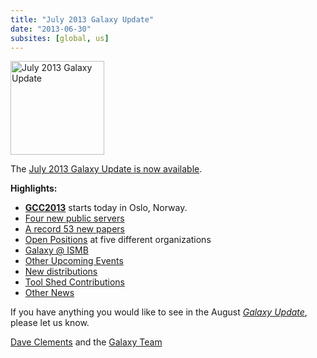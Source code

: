 ```yaml
---
title: "July 2013 Galaxy Update"
date: "2013-06-30"
subsites: [global, us]
---
```

<div class='right'><a href='/galaxy-updates/2013-06/'><img src="/images/logos/GalaxyUpdate200.png" alt="July 2013 Galaxy Update" width=150 /></a></div>

The [July 2013 Galaxy Update is now available](/galaxy-updates/2013-07/).

**Highlights:**

* **[GCC2013](/events/gcc2013/)** starts today in Oslo, Norway.
* [Four new public servers](/galaxy-updates/2013-07/#new-public-servers)
* [A record 53 new papers](/galaxy-updates/2013-07/#new-papers)
* [Open Positions](/galaxy-updates/2013-07/#whos-hiring) at five different organizations
* [Galaxy @ ISMB](/galaxy-updates/2013-07/#ismb--eccb--bosc--ms-sig-2013)
* [Other Upcoming Events](/galaxy-updates/2013-07/#other-upcoming-events)
* [New distributions](/galaxy-updates/2013-07/#galaxy-distributions)
* [Tool Shed Contributions](/galaxy-updates/2013-07/#toolshed-contributions)
* [Other News](/galaxy-updates/2013-07/#other-news)

If you have anything you would like to see in the August *[Galaxy Update](/galaxy-updates/)*, please let us know.

[Dave Clements](/people/dave-clements/) and the [Galaxy Team](/galaxy-team/)
